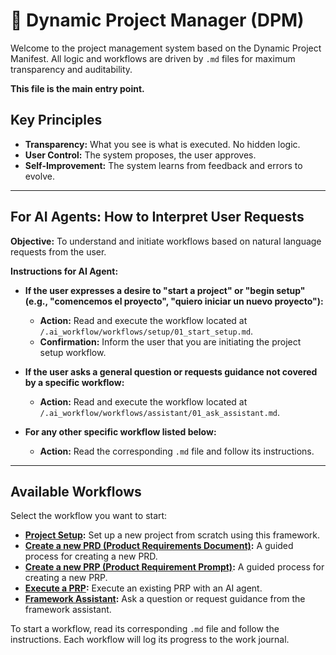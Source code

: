 # 🚀 Dynamic Project Manager (DPM)

Welcome to the project management system based on the Dynamic Project Manifest. All logic and workflows are driven by `.md` files for maximum transparency and auditability.

**This file is the main entry point.**

## Key Principles

- **Transparency:** What you see is what is executed. No hidden logic.
- **User Control:** The system proposes, the user approves.
- **Self-Improvement:** The system learns from feedback and errors to evolve.

---

## For AI Agents: How to Interpret User Requests

**Objective:** To understand and initiate workflows based on natural language requests from the user.

**Instructions for AI Agent:**

-   **If the user expresses a desire to "start a project" or "begin setup" (e.g., "comencemos el proyecto", "quiero iniciar un nuevo proyecto"):**
    -   **Action:** Read and execute the workflow located at `/.ai_workflow/workflows/setup/01_start_setup.md`.
    -   **Confirmation:** Inform the user that you are initiating the project setup workflow.

-   **If the user asks a general question or requests guidance not covered by a specific workflow:**
    -   **Action:** Read and execute the workflow located at `/.ai_workflow/workflows/assistant/01_ask_assistant.md`.

-   **For any other specific workflow listed below:**
    -   **Action:** Read the corresponding `.md` file and follow its instructions.

---

## Available Workflows

Select the workflow you want to start:

- **[Project Setup](./.ai_workflow/workflows/setup/01_start_setup.md):** Set up a new project from scratch using this framework.
- **[Create a new PRD (Product Requirements Document)](./.ai_workflow/workflows/prd/01_create_prd.md):** A guided process for creating a new PRD.
- **[Create a new PRP (Product Requirement Prompt)](./.ai_workflow/workflows/prp/01_create_prp.md):** A guided process for creating a new PRP.
- **[Execute a PRP](./.ai_workflow/workflows/run/01_run_prp.md):** Execute an existing PRP with an AI agent.
- **[Framework Assistant](./.ai_workflow/workflows/assistant/01_ask_assistant.md):** Ask a question or request guidance from the framework assistant.

To start a workflow, read its corresponding `.md` file and follow the instructions. Each workflow will log its progress to the work journal.